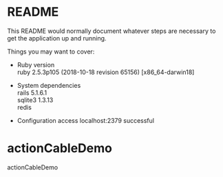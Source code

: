 # README

This README would normally document whatever steps are necessary to get the
application up and running.

Things you may want to cover:

* Ruby version   
 ruby 2.5.3p105 (2018-10-18 revision 65156) [x86_64-darwin18]  

* System dependencies   
  rails 5.1.6.1  
  sqlite3 1.3.13  
  redis  

* Configuration
  access localhost:2379 successful

# actionCableDemo
actionCableDemo
